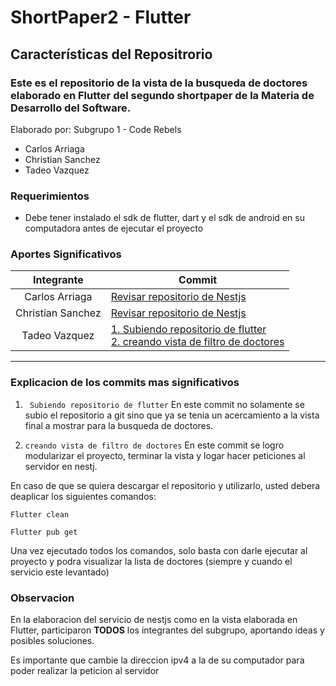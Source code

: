 # ShortPaper2 - Flutter

## Características del Repositrorio
### Este es el repositorio de la vista de la busqueda de doctores elaborado en Flutter del segundo shortpaper de la Materia de Desarrollo del Software.
Elaborado por: Subgrupo 1 - Code Rebels 
- Carlos Arriaga
- Christian Sanchez
- Tadeo Vazquez


### Requerimientos
- Debe tener instalado el sdk de flutter, dart y el sdk de android en su computadora antes de ejecutar el proyecto


### Aportes Significativos

|   Integrante               |    Commit|
| :------------: | ------------ |
|   Carlos Arriaga |[Revisar repositorio de Nestjs](https://github.com/carlosead1410/paper2api "Revisar repositorio de Nestjs")|
|   Christian Sanchez |[Revisar repositorio de Nestjs](https://github.com/carlosead1410/paper2api "Revisar repositorio de Nestjs")|
|   Tadeo Vazquez| [1. Subiendo repositorio de flutter](https://github.com/Teidue/paper2flutter/commit/24fc5b3331c025c3ac48d10b34656062d06f509c "Subiendo repositorio de flutter")</br>[2. creando vista de filtro de doctores](https://github.com/Teidue/paper2flutter/commit/3178cad8b65590ecb58717e5cb48dcf006d69314 "creando vista de filtro de doctores")|


<hr>

### Explicacion de los commits mas significativos

  1. ` Subiendo repositorio de flutter`
En este commit no solamente se subio el repositorio a git sino que ya se tenia un acercamiento a la vista final a mostrar para la busqueda de doctores.

  2. `creando vista de filtro de doctores`
En este commit se logro modularizar el proyecto, terminar la vista y logar hacer peticiones al servidor en nestj.


En caso de que se quiera descargar el repositorio y utilizarlo, usted debera deaplicar los siguientes comandos:

 `Flutter clean`

`Flutter pub get`

Una vez ejecutado todos los comandos, solo basta con darle ejecutar al proyecto y podra visualizar la lista de doctores (siempre y cuando el servicio este levantado)
### Observacion
En la elaboracion del servicio de nestjs como en la vista elaborada en Flutter, participaron **TODOS** los integrantes del subgrupo, aportando ideas y posibles soluciones.

Es importante que cambie la direccion ipv4 a la de su computador para poder realizar la peticion al servidor
